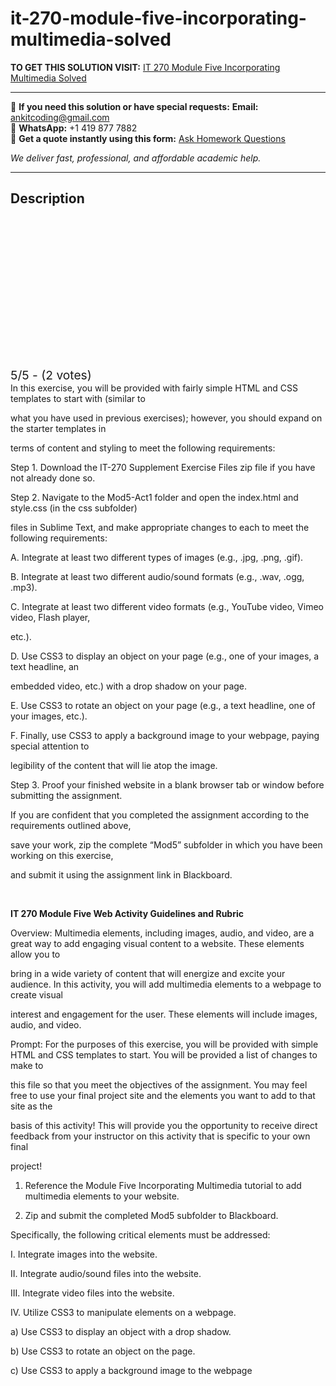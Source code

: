# it-270-module-five-incorporating-multimedia-solved
**TO GET THIS SOLUTION VISIT:** [IT 270 Module Five Incorporating Multimedia Solved](https://www.ankitcodinghub.com/product/it-270-module-five-incorporating-multimedia-solved/)


---

📩 **If you need this solution or have special requests:** **Email:** ankitcoding@gmail.com  
📱 **WhatsApp:** +1 419 877 7882  
📄 **Get a quote instantly using this form:** [Ask Homework Questions](https://www.ankitcodinghub.com/services/ask-homework-questions/)

*We deliver fast, professional, and affordable academic help.*

---

<h2>Description</h2>



<div class="kk-star-ratings kksr-auto kksr-align-center kksr-valign-top" data-payload="{&quot;align&quot;:&quot;center&quot;,&quot;id&quot;:&quot;7245&quot;,&quot;slug&quot;:&quot;default&quot;,&quot;valign&quot;:&quot;top&quot;,&quot;ignore&quot;:&quot;&quot;,&quot;reference&quot;:&quot;auto&quot;,&quot;class&quot;:&quot;&quot;,&quot;count&quot;:&quot;2&quot;,&quot;legendonly&quot;:&quot;&quot;,&quot;readonly&quot;:&quot;&quot;,&quot;score&quot;:&quot;5&quot;,&quot;starsonly&quot;:&quot;&quot;,&quot;best&quot;:&quot;5&quot;,&quot;gap&quot;:&quot;4&quot;,&quot;greet&quot;:&quot;Rate this product&quot;,&quot;legend&quot;:&quot;5\/5 - (2 votes)&quot;,&quot;size&quot;:&quot;24&quot;,&quot;title&quot;:&quot;IT 270 Module Five Incorporating Multimedia Solved&quot;,&quot;width&quot;:&quot;138&quot;,&quot;_legend&quot;:&quot;{score}\/{best} - ({count} {votes})&quot;,&quot;font_factor&quot;:&quot;1.25&quot;}">

<div class="kksr-stars">

<div class="kksr-stars-inactive">
            <div class="kksr-star" data-star="1" style="padding-right: 4px">


<div class="kksr-icon" style="width: 24px; height: 24px;"></div>
        </div>
            <div class="kksr-star" data-star="2" style="padding-right: 4px">


<div class="kksr-icon" style="width: 24px; height: 24px;"></div>
        </div>
            <div class="kksr-star" data-star="3" style="padding-right: 4px">


<div class="kksr-icon" style="width: 24px; height: 24px;"></div>
        </div>
            <div class="kksr-star" data-star="4" style="padding-right: 4px">


<div class="kksr-icon" style="width: 24px; height: 24px;"></div>
        </div>
            <div class="kksr-star" data-star="5" style="padding-right: 4px">


<div class="kksr-icon" style="width: 24px; height: 24px;"></div>
        </div>
    </div>

<div class="kksr-stars-active" style="width: 138px;">
            <div class="kksr-star" style="padding-right: 4px">


<div class="kksr-icon" style="width: 24px; height: 24px;"></div>
        </div>
            <div class="kksr-star" style="padding-right: 4px">


<div class="kksr-icon" style="width: 24px; height: 24px;"></div>
        </div>
            <div class="kksr-star" style="padding-right: 4px">


<div class="kksr-icon" style="width: 24px; height: 24px;"></div>
        </div>
            <div class="kksr-star" style="padding-right: 4px">


<div class="kksr-icon" style="width: 24px; height: 24px;"></div>
        </div>
            <div class="kksr-star" style="padding-right: 4px">


<div class="kksr-icon" style="width: 24px; height: 24px;"></div>
        </div>
    </div>
</div>


<div class="kksr-legend" style="font-size: 19.2px;">
            5/5 - (2 votes)    </div>
    </div>
In this exercise, you will be provided with fairly simple HTML and CSS templates to start with (similar to

what you have used in previous exercises); however, you should expand on the starter templates in

terms of content and styling to meet the following requirements:

Step 1. Download the IT-270 Supplement Exercise Files zip file if you have not already done so.

Step 2. Navigate to the Mod5-Act1 folder and open the index.html and style.css (in the css subfolder)

files in Sublime Text, and make appropriate changes to each to meet the following requirements:

A. Integrate at least two different types of images (e.g., .jpg, .png, .gif).

B. Integrate at least two different audio/sound formats (e.g., .wav, .ogg, .mp3).

C. Integrate at least two different video formats (e.g., YouTube video, Vimeo video, Flash player,

etc.).

D. Use CSS3 to display an object on your page (e.g., one of your images, a text headline, an

embedded video, etc.) with a drop shadow on your page.

E. Use CSS3 to rotate an object on your page (e.g., a text headline, one of your images, etc.).

F. Finally, use CSS3 to apply a background image to your webpage, paying special attention to

legibility of the content that will lie atop the image.

Step 3. Proof your finished website in a blank browser tab or window before submitting the assignment.

If you are confident that you completed the assignment according to the requirements outlined above,

save your work, zip the complete “Mod5” subfolder in which you have been working on this exercise,

and submit it using the assignment link in Blackboard.

&nbsp;

<strong>IT 270 Module Five Web Activity Guidelines and Rubric</strong>

Overview: Multimedia elements, including images, audio, and video, are a great way to add engaging visual content to a website. These elements allow you to

bring in a wide variety of content that will energize and excite your audience. In this activity, you will add multimedia elements to a webpage to create visual

interest and engagement for the user. These elements will include images, audio, and video.

Prompt: For the purposes of this exercise, you will be provided with simple HTML and CSS templates to start. You will be provided a list of changes to make to

this file so that you meet the objectives of the assignment. You may feel free to use your final project site and the elements you want to add to that site as the

basis of this activity! This will provide you the opportunity to receive direct feedback from your instructor on this activity that is specific to your own final

project!

1. Reference the Module Five Incorporating Multimedia tutorial to add multimedia elements to your website.

2. Zip and submit the completed Mod5 subfolder to Blackboard.

Specifically, the following critical elements must be addressed:

I. Integrate images into the website.

II. Integrate audio/sound files into the website.

III. Integrate video files into the website.

IV. Utilize CSS3 to manipulate elements on a webpage.

a) Use CSS3 to display an object with a drop shadow.

b) Use CSS3 to rotate an object on the page.

c) Use CSS3 to apply a background image to the webpage
